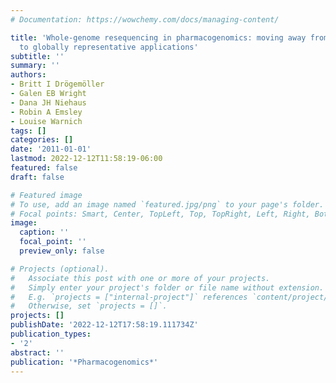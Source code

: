 ```yaml
---
# Documentation: https://wowchemy.com/docs/managing-content/

title: 'Whole-genome resequencing in pharmacogenomics: moving away from past disparities
  to globally representative applications'
subtitle: ''
summary: ''
authors:
- Britt I Drögemöller
- Galen EB Wright
- Dana JH Niehaus
- Robin A Emsley
- Louise Warnich
tags: []
categories: []
date: '2011-01-01'
lastmod: 2022-12-12T11:58:19-06:00
featured: false
draft: false

# Featured image
# To use, add an image named `featured.jpg/png` to your page's folder.
# Focal points: Smart, Center, TopLeft, Top, TopRight, Left, Right, BottomLeft, Bottom, BottomRight.
image:
  caption: ''
  focal_point: ''
  preview_only: false

# Projects (optional).
#   Associate this post with one or more of your projects.
#   Simply enter your project's folder or file name without extension.
#   E.g. `projects = ["internal-project"]` references `content/project/deep-learning/index.md`.
#   Otherwise, set `projects = []`.
projects: []
publishDate: '2022-12-12T17:58:19.111734Z'
publication_types:
- '2'
abstract: ''
publication: '*Pharmacogenomics*'
---
```

